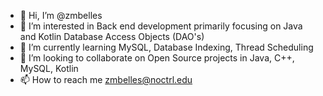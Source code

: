 - 👋 Hi, I’m @zmbelles
- 👀 I’m interested in Back end development primarily focusing on Java and Kotlin Database Access Objects (DAO's)
- 🌱 I’m currently learning MySQL, Database Indexing, Thread Scheduling
- 💞️ I’m looking to collaborate on Open Source projects in Java, C++, MySQL, Kotlin
- 📫 How to reach me zmbelles@noctrl.edu

<!---
zmbelles/zmbelles is a ✨ special ✨ repository because its `README.md` (this file) appears on your GitHub profile.
You can click the Preview link to take a look at your changes.
--->
